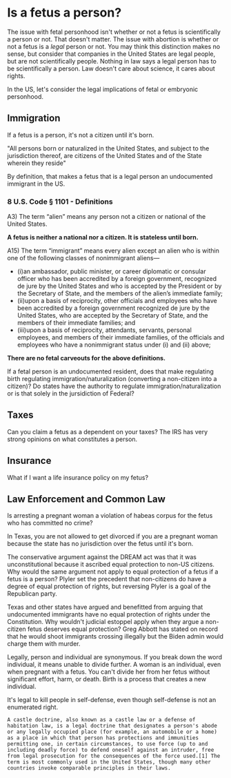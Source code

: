# Is a fetus a person?

The issue with fetal personhood isn't whether or not a fetus is scientifically a person or not. That doesn't matter. The issue with abortion is whether or not a fetus is a *legal* person or not. You may think this distinction makes no sense, but consider that companies in the United States are legal people, but are not scientifically people. Nothing in law says a legal person has to be scientifically a person. Law doesn't care about science, it cares about rights.

In the US, let's consider the legal implications of fetal or embryonic personhood.

## Immigration
If a fetus is a person, it's not a citizen until it's born.

"All persons born or naturalized in the United States, and subject to the jurisdiction thereof, are citizens of the United States and of the State wherein they reside"

By definition, that makes a fetus that is a legal person an
undocumented immigrant in the US.

### 8 U.S. Code § 1101 - Definitions

A3)  The term “alien” means any person not a citizen or national of the United States.

**A fetus is neither a national nor a citizen. It is stateless until born.**

A15) The term “immigrant” means every alien except an alien who is within one of the following classes of nonimmigrant aliens—

 - (i)an ambassador, public minister, or career diplomatic or consular officer who has been accredited by a foreign government, recognized de jure by the United States and who is accepted by the President or by the Secretary of State, and the members of the alien’s immediate family;
 - (ii)upon a basis of reciprocity, other officials and employees who have been accredited by a foreign government recognized de jure by the United States, who are accepted by the Secretary of State, and the members of their immediate families; and
 - (iii)upon a basis of reciprocity, attendants, servants, personal employees, and members of their immediate families, of the officials and employees who have a nonimmigrant status under (i) and (ii) above;

**There are no fetal carveouts for the above definitions.** 

If a fetal person is an undocumented resident, does that make
regulating birth regulating immigration/naturalization (converting a non-citizen into a citizen)? Do states have the authority to
regulate immigration/naturalization or is that solely in the jursidiction of Federal?

## Taxes

Can you claim a fetus as a dependent on your taxes? The IRS has very
strong opinions on what constitutes a person.

## Insurance

What if I want a life insurance policy on my fetus?

## Law Enforcement and Common Law

Is arresting a pregnant woman a violation of habeas corpus for the fetus
who has committed no crime?

In Texas, you are not allowed to get divorced if you are a pregnant
woman because the state has no jurisdiction over the fetus until it's
born.

The conservative argument against the DREAM act was that it was unconstitutional because it ascribed equal protection to non-US citizens. Why would the same argument not apply to equal protection of a fetus if a fetus is a person? Plyler set the precedent that non-citizens do have a degree of equal protection of rights, but reversing Plyler is a goal of the Republican party.

Texas and other states have argued and benefitted from arguing that undocumented immigrants have no equal protection of rights under the Constitution. Why wouldn't judicial estoppel apply when they argue a non-citizen fetus deserves equal protection? Greg Abbott has stated on record that he would shoot immigrants crossing illegally but the Biden admin would charge them with murder.

Legally, person and individual are synonymous. If you break down the word individual, it means unable to divide further. A woman is an individual, even when pregnant with a fetus. You can't divide her from her fetus without significant effort, harm, or death.  Birth is a process that creates a new individual.

It's legal to kill people in self-defense, even though self-defense is not an enumerated right.

```A castle doctrine, also known as a castle law or a defense of habitation law, is a legal doctrine that designates a person's abode or any legally occupied place (for example, an automobile or a home) as a place in which that person has protections and immunities permitting one, in certain circumstances, to use force (up to and including deadly force) to defend oneself against an intruder, free from legal prosecution for the consequences of the force used.[1] The term is most commonly used in the United States, though many other countries invoke comparable principles in their laws.```
